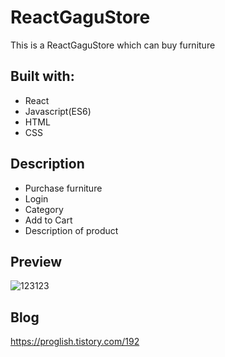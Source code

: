 # ReactGaguStore
  
This is a ReactGaguStore which can buy furniture

  
## Built with:  
  
- React 
- Javascript(ES6)    
- HTML   
- CSS         
  
## Description  
 
- Purchase furniture
- Login
- Category 
- Add to Cart
- Description of product  

## Preview 
![123123](https://user-images.githubusercontent.com/65179725/124517250-78159e80-de1e-11eb-8b71-a6b28346908d.png)

## Blog
https://proglish.tistory.com/192  

 
  
